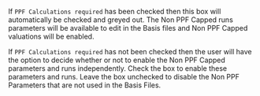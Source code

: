 If `PPF Calculations required` has been checked then this box will
automatically be checked and greyed out. The Non PPF Capped runs
parameters will be available to edit in the Basis files and Non PPF
Capped valuations will be enabled.

If `PPF Calculations required` has not been checked then the user will
have the option to decide whether or not to enable the Non PPF Capped
parameters and runs independently. Check the box to enable these
parameters and runs. Leave the box unchecked to disable the Non PPF
Parameters that are not used in the Basis Files.
